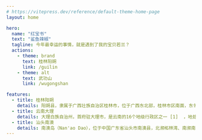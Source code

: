```yaml
---
# https://vitepress.dev/reference/default-theme-home-page
layout: home

hero:
  name: "红宝书"
  text: "鲨鱼辣椒"
  tagline: 今年最幸运的事情，就是遇到了我的宝贝若兰？
  actions:
    - theme: brand
      text: 桂林阳朔
      link: /guilin
    - theme: alt
      text: 武功山
      link: /wugongshan

features:
  - title: 桂林阳朔
    details: 阳朔县，隶属于广西壮族自治区桂林市，位于广西东北部，桂林市区南面，东邻恭城县、平乐县，南邻荔浦市，西接永福县、临桂区，北与灵川县、雁山区接壤。县城距桂林市区65千米，全县总面积1436平方千米 [1]  ，有耕地2万公顷，辖6镇3乡，有汉族、壮族、瑶族、回族等11个民族。根据第七次人口普查数据，截至2020年11月1日零时，阳朔县常住人口为273124人。
  - title: 云南大理
    details: 大理白族自治州，首府驻大理市，是云南的16个地级行政区之一 [1]  ，地处云南省中部偏西，海拔2090米，东邻楚雄州，南靠普洱市、临沧市，西与保山市、怒江州相连，北接丽江市。地跨东经98°52′～101°03′，北纬24°41′～26°42′之间，东巡洱海，西及点苍山脉。总面积29459平方千米。 [49]  下辖8个县以及3个少数民族自治县。2021年末，全州户籍总人口364.54万人；少数民族人口191.98万人，占总人口的52.7%。
  - title: 汕头南澳
    details: 南澳岛（Nan'ao Dao），位于中国广东省汕头市南澳县，北濒柘林湾、南濒南海，介于东经116°56′~117°9′、北纬23°24′~23°29′，属基岩质大陆岛
---
```

